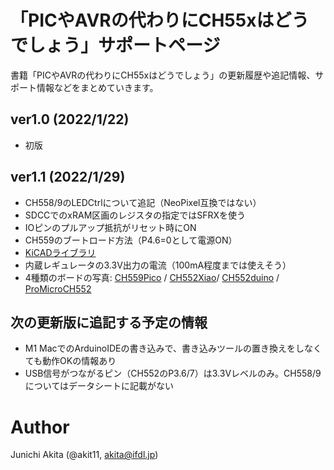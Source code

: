# 「PICやAVRの代わりにCH55xはどうでしょう」サポートページ

書籍「PICやAVRの代わりにCH55xはどうでしょう」の更新履歴や追記情報、サポート情報などをまとめていきます。

## ver1.0 (2022/1/22)

- 初版

## ver1.1 (2022/1/29)

- CH558/9のLEDCtrlについて追記（NeoPixel互換ではない）
- SDCCでのxRAM区画のレジスタの指定ではSFRXを使う
- IOピンのプルアップ抵抗がリセット時にON
- CH559のブートロード方法（P4.6=0として電源ON）
- [KiCADライブラリ](https://github.com/akita11/KiCAD_Library_CH55x)
- 内蔵レギュレータの3.3V出力の電流（100mA程度までは使えそう）
- 4種類のボードの写真: [CH559Pico](https://github.com/akita11/CH559Pico) / [CH552Xiao](https://github.com/akita11/CH552Xiao)/ [CH552duino](https://github.com/akita11/CH552duino) / [ProMicroCH552](https://github.com/akita11/ProMicroCH552)

## 次の更新版に追記する予定の情報

- M1 MacでのArduinoIDEの書き込みで、書き込みツールの置き換えをしなくても動作OKの情報あり
- USB信号がつながるピン（CH552のP3.6/7）は3.3Vレベルのみ。CH558/9についてはデータシートに記載がない

# Author

Junichi Akita (@akit11, akita@ifdl.jp)

